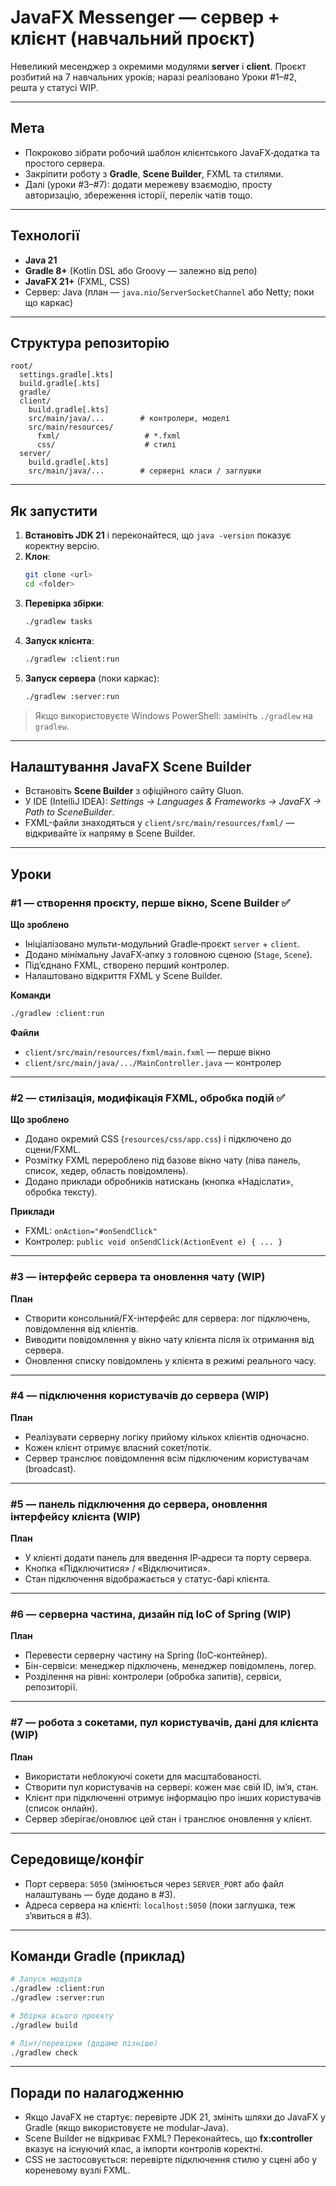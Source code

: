# JavaFX Messenger — сервер + клієнт (навчальний проєкт)

Невеликий месенджер з окремими модулями **server** і **client**. Проєкт розбитий на 7 навчальних уроків; наразі реалізовано Уроки #1–#2, решта у статусі WIP.

---

## Мета
- Покроково зібрати робочий шаблон клієнтського JavaFX‑додатка та простого сервера.
- Закріпити роботу з **Gradle**, **Scene Builder**, FXML та стилями.
- Далі (уроки #3–#7): додати мережеву взаємодію, просту авторизацію, збереження історії, перелік чатів тощо.

---

## Технології
- **Java 21**
- **Gradle 8+** (Kotlin DSL або Groovy — залежно від репо)
- **JavaFX 21+** (FXML, CSS)
- Сервер: Java (план — `java.nio`/`ServerSocketChannel` або Netty; поки що каркас)

---

## Структура репозиторію
```
root/
  settings.gradle[.kts]
  build.gradle[.kts]
  gradle/
  client/
    build.gradle[.kts]
    src/main/java/...        # контролери, моделі
    src/main/resources/
      fxml/                   # *.fxml
      css/                    # стилі
  server/
    build.gradle[.kts]
    src/main/java/...        # серверні класи / заглушки
```

---

## Як запустити
1. **Встановіть JDK 21** і переконайтеся, що `java -version` показує коректну версію.
2. **Клон**:
   ```bash
   git clone <url>
   cd <folder>
   ```
3. **Перевірка збірки**:
   ```bash
   ./gradlew tasks
   ```
4. **Запуск клієнта**:
   ```bash
   ./gradlew :client:run
   ```
5. **Запуск сервера** (поки каркас):
   ```bash
   ./gradlew :server:run
   ```

> Якщо використовуєте Windows PowerShell: замініть `./gradlew` на `gradlew`.

---

## Налаштування JavaFX Scene Builder
- Встановіть **Scene Builder** з офіційного сайту Gluon.
- У IDE (IntelliJ IDEA): *Settings → Languages & Frameworks → JavaFX → Path to SceneBuilder*.
- FXML-файли знаходяться у `client/src/main/resources/fxml/` — відкривайте їх напряму в Scene Builder.

---

## Уроки

### #1 — створення проєкту, перше вікно, Scene Builder ✅
**Що зроблено**
- Ініціалізовано мульти-модульний Gradle‑проєкт `server` + `client`.
- Додано мінімальну JavaFX‑апку з головною сценою (`Stage`, `Scene`).
- Під’єднано FXML, створено перший контролер.
- Налаштовано відкриття FXML у Scene Builder.

**Команди**
```bash
./gradlew :client:run
```

**Файли**
- `client/src/main/resources/fxml/main.fxml` — перше вікно
- `client/src/main/java/.../MainController.java` — контролер

---

### #2 — стилізація, модифікація FXML, обробка подій ✅
**Що зроблено**
- Додано окремий CSS (`resources/css/app.css`) і підключено до сцени/FXML.
- Розмітку FXML перероблено під базове вікно чату (ліва панель, список, хедер, область повідомлень).
- Додано приклади обробників натискань (кнопка «Надіслати», обробка тексту).

**Приклади**
- FXML: `onAction="#onSendClick"`
- Контролер: `public void onSendClick(ActionEvent e) { ... }`

---

### #3 — інтерфейс сервера та оновлення чату (WIP)
**План**
- Створити консольний/FX-інтерфейс для сервера: лог підключень, повідомлення від клієнтів.
- Виводити повідомлення у вікно чату клієнта після їх отримання від сервера.
- Оновлення списку повідомлень у клієнта в режимі реального часу.

---

### #4 — підключення користувачів до сервера (WIP)
**План**
- Реалізувати серверну логіку прийому кількох клієнтів одночасно.
- Кожен клієнт отримує власний сокет/потік.
- Сервер транслює повідомлення всім підключеним користувачам (broadcast).

---

### #5 — панель підключення до сервера, оновлення інтерфейсу клієнта (WIP)
**План**
- У клієнті додати панель для введення IP‑адреси та порту сервера.
- Кнопка «Підключитися» / «Відключитися».
- Стан підключення відображається у статус-барі клієнта.

---

### #6 — серверна частина, дизайн під IoC of Spring (WIP)
**План**
- Перевести серверну частину на Spring (IoC‑контейнер).
- Бін-сервіси: менеджер підключень, менеджер повідомлень, логер.
- Розділення на рівні: контролери (обробка запитів), сервіси, репозиторії.

---

### #7 — робота з сокетами, пул користувачів, дані для клієнта (WIP)
**План**
- Використати неблокуючі сокети для масштабованості.
- Створити пул користувачів на сервері: кожен має свій ID, ім’я, стан.
- Клієнт при підключенні отримує інформацію про інших користувачів (список онлайн).
- Сервер зберігає/оновлює цей стан і транслює оновлення у клієнт.

---

## Середовище/конфіг
- Порт сервера: `5050` (змінюється через `SERVER_PORT` або файл налаштувань — буде додано в #3).
- Адреса сервера на клієнті: `localhost:5050` (поки заглушка, теж з’явиться в #3).

---

## Команди Gradle (приклад)
```bash
# Запуск модулів
./gradlew :client:run
./gradlew :server:run

# Збірка всього проєкту
./gradlew build

# Лінт/перевірки (додамо пізніше)
./gradlew check
```

---

## Поради по налагодженню
- Якщо JavaFX не стартує: перевірте JDK 21, змініть шляхи до JavaFX у Gradle (якщо використовуєте не modular‑Java).
- Scene Builder не відкриває FXML? Переконайтесь, що **fx:controller** вказує на існуючий клас, а імпорти контролів коректні.
- CSS не застосовується: перевірте підключення стилю у сцені або у кореневому вузлі FXML.


